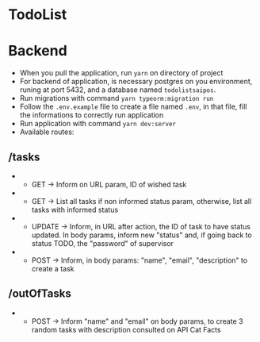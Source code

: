 # TodoList
# Backend
* When you pull the application, run `yarn` on directory of project
* For backend of application, is necessary postgres on you environment, runing at port 5432, and a database named `todolistsaipos`.
* Run migrations with command `yarn typeorm:migration run`
* Follow the `.env.example` file to create a file named `.env`, in that file, fill the informations to correctly run application
* Run application with command `yarn dev:server`
* Available routes:
 ## /tasks
 * * GET -> Inform on URL param, ID of wished task
 * * GET -> List all tasks if non informed status param, otherwise, list all tasks with informed status
 * * UPDATE -> Inform, in URL after action, the ID of task to have status updated. In body params, inform new "status" and, if going back to status TODO, the "password" of supervisor
 * * POST -> Inform, in body params: "name", "email", "description" to create a task
 
 ## /outOfTasks
 * * POST -> Inform "name" and "email" on body params, to create 3 random tasks with description consulted on API Cat Facts
 
